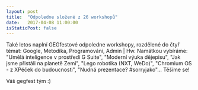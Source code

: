 ```yaml
---
layout: post
title:  "Odpoledne složené z 26 workshopů"
date:   2017-04-08 11:00:00
isStaticPost: false
---
```


Také letos naplní GEGfestové odpoledne workshopy, rozdělené do čtyř témat: Google, Metodika, Programování, Admin | Hw. Namátkou vybíráme: "Umělá inteligence v prostředí G Suite", "Moderní výuka dějepisu", "Jak jsme přistáli na planetě Zemi", "Lego robotika (NXT, WeDo)", "Chromium OS - z XPéček do budoucnosti", "Nudná prezentace? #sorryjako"... Těšíme se!

Váš gegfest tým :)

